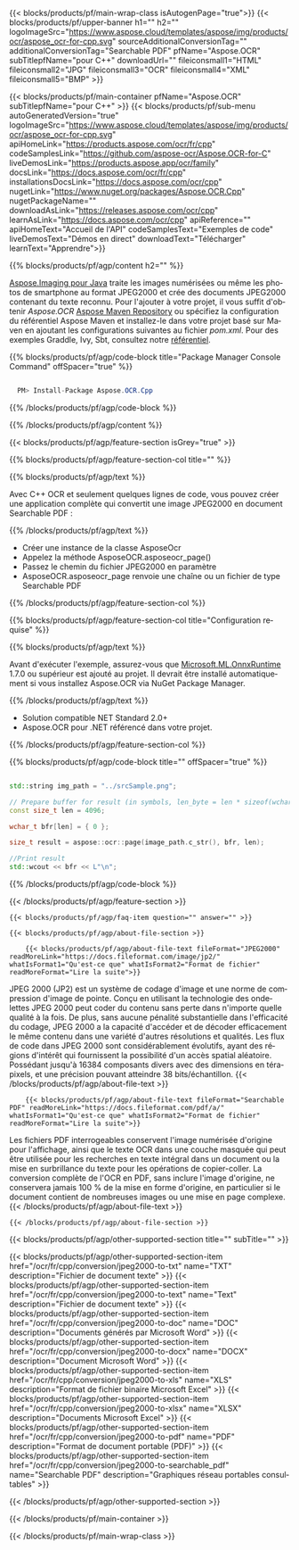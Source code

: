 ﻿---
title:  
weight: 3920
url: /fr/cpp/conversion/jpeg2000-to-searchable_pdf/ 
lang: fr
langdirlevel: 2
locales: ja,it,ru,de,es,fr,nl,id,lt,pl,pt,vi,tr,ko
description: Exemple de code pour la conversion Java JPEG2000 vers Searchable PDF. Utilisez un exemple de code d'API pour la conversion par lots de fichiers JPEG2000 en Searchable PDF dans n'importe quelle application Java Web ou de bureau.
---

{{< blocks/products/pf/main-wrap-class isAutogenPage="true">}}
{{< blocks/products/pf/upper-banner h1="" h2="" logoImageSrc="https://www.aspose.cloud/templates/aspose/img/products/ocr/aspose_ocr-for-cpp.svg" sourceAdditionalConversionTag="" additionalConversionTag="Searchable PDF" pfName="Aspose.OCR" subTitlepfName="pour C++" downloadUrl="" fileiconsmall1="HTML" fileiconsmall2="JPG" fileiconsmall3="OCR" fileiconsmall4="XML" fileiconsmall5="BMP" >}}


{{< blocks/products/pf/main-container pfName="Aspose.OCR" subTitlepfName="pour C++" >}}
{{< blocks/products/pf/sub-menu autoGeneratedVersion="true" logoImageSrc="https://www.aspose.cloud/templates/aspose/img/products/ocr/aspose_ocr-for-cpp.svg" apiHomeLink="https://products.aspose.com/ocr/fr/cpp" codeSamplesLink="https://github.com/aspose-ocr/Aspose.OCR-for-C" liveDemosLink="https://products.aspose.app/ocr/family" docsLink="https://docs.aspose.com/ocr/fr/cpp" installationsDocsLink="https://docs.aspose.com/ocr/cpp" nugetLink="https://www.nuget.org/packages/Aspose.OCR.Cpp" nugetPackageName="" downloadAsLink="https://releases.aspose.com/ocr/cpp" learnAsLink="https://docs.aspose.com/ocr/cpp" apiReference="" apiHomeText="Accueil de l'API" codeSamplesText="Exemples de code" liveDemosText="Démos en direct" downloadText="Télécharger" learnText="Apprendre">}}

{{% blocks/products/pf/agp/content h2="" %}}



[Aspose.Imaging pour Java](https://products.aspose.com/imaging/java)
 traite les images numérisées ou même les photos de smartphone au format JPEG2000 et crée des documents JPEG2000 contenant du texte reconnu. Pour l'ajouter à votre projet, il vous suffit d'obtenir *Aspose.OCR*
[Aspose Maven Repository](https://repository.aspose.com/webapp/#/artifacts/browse/tree/General/repo/com/aspose/aspose-imaging) ou spécifiez la configuration du référentiel Aspose Maven
et installez-le dans votre projet basé sur Maven en ajoutant les configurations suivantes au fichier _pom.xml_. Pour des exemples Graddle, Ivy, Sbt, consultez notre [référentiel](https://repository.aspose.com/ocr/).

{{% blocks/products/pf/agp/code-block title="Package Manager Console Command" offSpacer="true" %}}

```cs

  PM> Install-Package Aspose.OCR.Cpp

```

{{% /blocks/products/pf/agp/code-block %}}

{{% /blocks/products/pf/agp/content %}}

{{< blocks/products/pf/agp/feature-section isGrey="true" >}}

{{% blocks/products/pf/agp/feature-section-col title="" %}}

{{% blocks/products/pf/agp/text %}}

Avec C++ OCR et seulement quelques lignes de code, vous pouvez créer une application complète qui convertit une image JPEG2000 en document Searchable PDF :

{{% /blocks/products/pf/agp/text %}}

+ Créer une instance de la classe AsposeOcr
+ Appelez la méthode AsposeOCR.asposeocr_page()
+ Passez le chemin du fichier JPEG2000 en paramètre
+ AsposeOCR.asposeocr_page renvoie une chaîne ou un fichier de type Searchable PDF

{{% /blocks/products/pf/agp/feature-section-col %}}

{{% blocks/products/pf/agp/feature-section-col title="Configuration requise" %}}

{{% blocks/products/pf/agp/text %}}

Avant d'exécuter l'exemple, assurez-vous que [Microsoft.ML.OnnxRuntime](https://www.nuget.org/packages/Microsoft.ML.OnnxRuntime/) 1.7.0 ou supérieur est ajouté au projet. Il devrait être installé automatiquement si vous installez Aspose.OCR via NuGet Package Manager.

{{% /blocks/products/pf/agp/text %}}

- Solution compatible NET Standard 2.0+
- Aspose.OCR pour .NET référencé dans votre projet.

{{% /blocks/products/pf/agp/feature-section-col %}}

{{% blocks/products/pf/agp/code-block title="" offSpacer="true" %}}

```cpp

std::string img_path = "../srcSample.png";

// Prepare buffer for result (in symbols, len_byte = len * sizeof(wchar_t))
const size_t len = 4096;

wchar_t bfr[len] = { 0 };

size_t result = aspose::ocr::page(image_path.c_str(), bfr, len);

//Print result
std::wcout << bfr << L"\n";

```

{{% /blocks/products/pf/agp/code-block %}}

{{< /blocks/products/pf/agp/feature-section >}}

    {{< blocks/products/pf/agp/faq-item question="" answer="" >}}

    {{< blocks/products/pf/agp/about-file-section >}}
       
        {{< blocks/products/pf/agp/about-file-text fileFormat="JPEG2000" readMoreLink="https://docs.fileformat.com/image/jp2/" whatIsFormat1="Qu'est-ce que" whatIsFormat2="Format de fichier" readMoreFormat="Lire la suite">}}
JPEG 2000 (JP2) est un système de codage d'image et une norme de compression d'image de pointe. Conçu en utilisant la technologie des ondelettes JPEG 2000 peut coder du contenu sans perte dans n'importe quelle qualité à la fois. De plus, sans aucune pénalité substantielle dans l'efficacité du codage, JPEG 2000 a la capacité d'accéder et de décoder efficacement le même contenu dans une variété d'autres résolutions et qualités. Les flux de code dans JPEG 2000 sont considérablement évolutifs, ayant des régions d'intérêt qui fournissent la possibilité d'un accès spatial aléatoire. Possédant jusqu'à 16384 composants divers avec des dimensions en térapixels, et une précision pouvant atteindre 38 bits/échantillon.
        {{< /blocks/products/pf/agp/about-file-text >}}

        {{< blocks/products/pf/agp/about-file-text fileFormat="Searchable PDF" readMoreLink="https://docs.fileformat.com/pdf/a/" whatIsFormat1="Qu'est-ce que" whatIsFormat2="Format de fichier" readMoreFormat="Lire la suite">}}
Les fichiers PDF interrogeables conservent l'image numérisée d'origine pour l'affichage, ainsi que le texte OCR dans une couche masquée qui peut être utilisée pour les recherches en texte intégral dans un document ou la mise en surbrillance du texte pour les opérations de copier-coller.
La conversion complète de l'OCR en PDF, sans inclure l'image d'origine, ne conservera jamais 100 % de la mise en forme d'origine, en particulier si le document contient de nombreuses images ou une mise en page complexe.
        {{< /blocks/products/pf/agp/about-file-text >}}

    {{< /blocks/products/pf/agp/about-file-section >}}

<!-- aboutfile Ends -->

{{< blocks/products/pf/agp/other-supported-section title="" subTitle="" >}}

{{< blocks/products/pf/agp/other-supported-section-item href="/ocr/fr/cpp/conversion/jpeg2000-to-txt" name="TXT" description="Fichier de document texte" >}}
{{< blocks/products/pf/agp/other-supported-section-item href="/ocr/fr/cpp/conversion/jpeg2000-to-text" name="Text" description="Fichier de document texte" >}}
{{< blocks/products/pf/agp/other-supported-section-item href="/ocr/fr/cpp/conversion/jpeg2000-to-doc" name="DOC" description="Documents générés par Microsoft Word" >}}
{{< blocks/products/pf/agp/other-supported-section-item href="/ocr/fr/cpp/conversion/jpeg2000-to-docx" name="DOCX" description="Document Microsoft Word" >}}
{{< blocks/products/pf/agp/other-supported-section-item href="/ocr/fr/cpp/conversion/jpeg2000-to-xls" name="XLS" description="Format de fichier binaire Microsoft Excel" >}}
{{< blocks/products/pf/agp/other-supported-section-item href="/ocr/fr/cpp/conversion/jpeg2000-to-xlsx" name="XLSX" description="Documents Microsoft Excel" >}}
{{< blocks/products/pf/agp/other-supported-section-item href="/ocr/fr/cpp/conversion/jpeg2000-to-pdf" name="PDF" description="Format de document portable (PDF)" >}}
{{< blocks/products/pf/agp/other-supported-section-item href="/ocr/fr/cpp/conversion/jpeg2000-to-searchable_pdf" name="Searchable PDF" description="Graphiques réseau portables consultables" >}}

{{< /blocks/products/pf/agp/other-supported-section >}}

{{< /blocks/products/pf/main-container >}}
    
{{< /blocks/products/pf/main-wrap-class >}}
